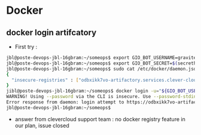 # Docker


## docker login artifcatory

* First try :

```bash
jbl@poste-devops-jbl-16gbram:~/someops$ export GIO_BOT_USERNAME=graviteebot
jbl@poste-devops-jbl-16gbram:~/someops$ export GIO_BOT_SECRET=$(secrethub read "${SECRETHUB_ORG}/${SECRETHUB_REPO}/graviteebot/infra/maven/dry-run/artifactory/user-pwd")
jbl@poste-devops-jbl-16gbram:~/someops$ sudo cat /etc/docker/daemon.json
{
  "insecure-registries" : ["odbxikk7vo-artifactory.services.clever-cloud.com"]
}
jibl@poste-devops-jbl-16gbram:~/someops$ docker login -u="${GIO_BOT_USERNAME}" -p="${GIO_BOT_SECRET}" http://odbxikk7vo-artifactory.services.clever-cloud.com
WARNING! Using --password via the CLI is insecure. Use --password-stdin.
Error response from daemon: login attempt to https://odbxikk7vo-artifactory.services.clever-cloud.com/v2/ failed with status: 401 Unauthorized
jbl@poste-devops-jbl-16gbram:~/someops$

```

* answer from clevercloud support team : no docker registry feature in our plan, issue closed
